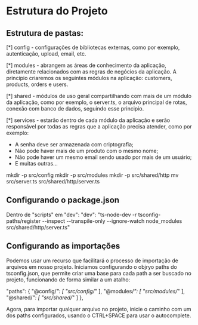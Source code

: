 # Estrutura do Projeto

## Estrutura de pastas:

[*] config - configurações de bibliotecas externas, como por exemplo, autenticação, upload, email, etc.

[*] modules - abrangem as áreas de conhecimento da aplicação, diretamente relacionados com as regras de negócios da aplicação.
A princípio criaremos os seguintes módulos na aplicação: customers, products, orders e users.

[*] shared - módulos de uso geral compartilhando com mais de um módulo da aplicação, como por exemplo, o server.ts, o arquivo principal de rotas, conexão com banco de dados, seguindo esse principio.

[*] services - estarão dentro de cada módulo da aplicação e serão responsável por todas as regras que a aplicação precisa atender, como por exemplo:

- A senha deve ser armazenada com criptografia;
- Não pode haver mais de um produto com o mesmo nome;
- Não pode haver um mesmo email sendo usado por mais de um usuário;
- E muitas outras...

mkdir -p src/config
mkdir -p src/modules
mkdir -p src/shared/http
mv src/server.ts src/shared/http/server.ts

## Configurando o package.json
Dentro de "scripts" em "dev":
"dev": "ts-node-dev -r tsconfig-paths/register --inspect --transpile-only --ignore-watch node_modules src/shared/http/server.ts"

## Configurando as importações

Podemos usar um recurso que facilitará o processo de importação de arquivos em nosso projeto.
Iniciamos configurando o objryo paths do tsconfig.json, que permite criar uma base para cada path a ser buscado no projeto, funcionando de forma similar a um atalho:

"paths": {
  "@config/_": [
    "src/config/_"
  ],
  "@modules/_": [
    "src/modules/_"
  ],
  "@shared/_": [
    "src/shared/_"
  ]
},

Agora, para importar qualquer arquivo no projeto, inicie o caminho com um dos paths configurados, usando o CTRL+SPACE para usar o autocomplete.

